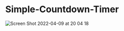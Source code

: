 # Simple-Countdown-Timer

![Screen Shot 2022-04-09 at 20 04 18](https://user-images.githubusercontent.com/90978419/162589923-702a5529-a985-41a1-89e4-bf91253374b6.png)
